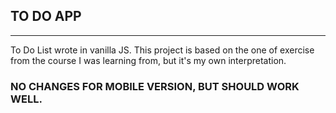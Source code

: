 ## TO DO APP
________________________

To Do List wrote in vanilla JS. This project is based on the one of exercise from the course I was learning from, but it's my own interpretation.

### NO CHANGES FOR MOBILE VERSION, BUT SHOULD WORK WELL.